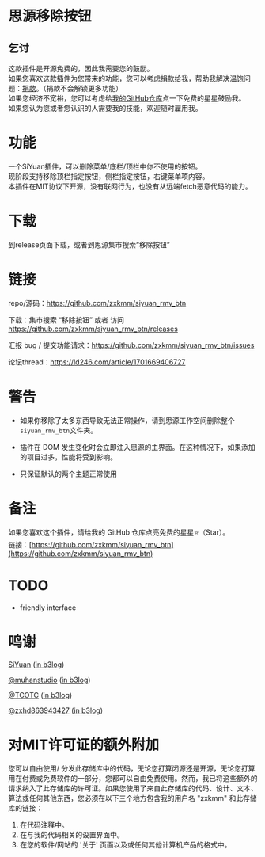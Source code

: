 # 思源移除按钮

## 乞讨
这款插件是开源免费的，因此我需要您的鼓励。  
如果您喜欢这款插件为您带来的功能，您可以考虑捐款给我，帮助我解决温饱问题：[捐款](https://afdian.com/p/501a9364e05811ef967752540025c377)。（捐款不会解锁更多功能）  
如果您经济不宽裕，您可以考虑给[我的GitHub仓库](https://github.com/zxkmm/siyuan_rmv_btn)点一下免费的星星鼓励我。  
如果您认为您或者您认识的人需要我的技能，欢迎随时雇用我。 


# 功能
一个SiYuan插件，可以删除菜单/底栏/顶栏中你不使用的按钮。  
现阶段支持移除顶栏指定按钮，侧栏指定按钮，右键菜单项内容。     
本插件在MIT协议下开源，没有联网行为，也没有从远端fetch恶意代码的能力。  

# 下载
到release页面下载，或者到思源集市搜索“移除按钮”

# 链接
repo/源码：https://github.com/zxkmm/siyuan_rmv_btn  

下载：集市搜索 “移除按钮” 或者 访问 https://github.com/zxkmm/siyuan_rmv_btn/releases

汇报 bug / 提交功能请求：https://github.com/zxkmm/siyuan_rmv_btn/issues  

论坛thread：https://ld246.com/article/1701669406727  

# 警告

- 如果你移除了太多东西导致无法正常操作，请到思源工作空间删除整个`siyuan_rmv_btn`文件夹。

- 插件在 DOM 发生变化时会立即注入思源的主界面。在这种情况下，如果添加的项目过多，性能将受到影响。  

- 只保证默认的两个主题正常使用  

# 备注
如果您喜欢这个插件，请给我的 GitHub 仓库点亮免费的星星⭐（Star）。  
链接：[https://github.com/zxkmm/siyuan_rmv_btn](https://github.com/zxkmm/siyuan_rmv_btn)    

# TODO
 - friendly interface  
# 鸣谢
[SiYuan](https://github.com/siyuan-note/siyuan)   ([in b3log](https://b3log.org/siyuan/))

[@muhanstudio](https://github.com/muhanstudio)   ([in b3log](https://ld246.com/member/muhanstudio))

[@TCOTC](https://github.com/TCOTC)   ([in b3log](https://ld246.com/member/a2930610542))

[@zxhd863943427](https://github.com/zxhd863943427) ([in b3log](https://ld246.com/member/zxhd86))  


# 对MIT许可证的额外附加

您可以自由使用/ 分发此存储库中的代码，无论您打算闭源还是开源，无论您打算用在付费或免费软件的一部分，您都可以自由免费使用。然而，我已将这些额外的请求纳入了此存储库的许可证。如果您使用了来自此存储库的代码、设计、文本、算法或任何其他东西，您必须在以下三个地方包含我的用户名 "zxkmm" 和此存储库的链接：

1. 在代码注释中。
2. 在与我的代码相关的设置界面中。
3. 在您的软件/网站的 '关于' 页面以及或任何其他计算机产品的格式中。

